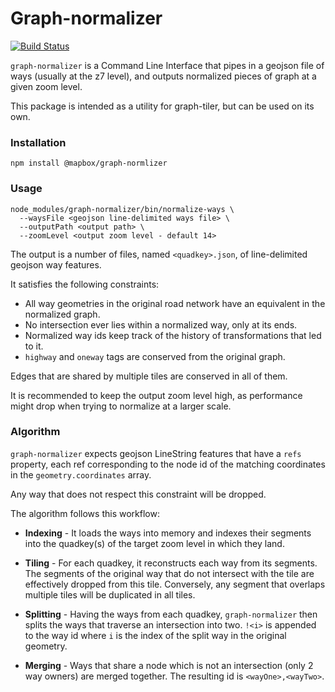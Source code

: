 # Graph-normalizer

[![Build Status](https://travis-ci.com/mapbox/graph-normalizer.svg?token=L2z9Dgm3tWM4E4xpoHDL&branch=master)](https://travis-ci.com/mapbox/graph-normalizer)


`graph-normalizer` is a Command Line Interface that pipes in a geojson file of ways (usually at the z7 level), and outputs normalized pieces of graph at a given zoom level.

This package is intended as a utility for graph-tiler, but can be used on its own.

### Installation

`npm install @mapbox/graph-normlizer`

### Usage

```
node_modules/graph-normalizer/bin/normalize-ways \
  --waysFile <geojson line-delimited ways file> \
  --outputPath <output path> \
  --zoomLevel <output zoom level - default 14>
```

The output is a number of files, named `<quadkey>.json`, of line-delimited geojson way features.

It satisfies the following constraints:
- All way geometries in the original road network have an equivalent in the normalized graph.
- No intersection ever lies within a normalized way, only at its ends.
- Normalized way ids keep track of the history of transformations that led to it.
- `highway` and `oneway` tags are conserved from the original graph.

Edges that are shared by multiple tiles are conserved in all of them.

It is recommended to keep the output zoom level high, as performance might drop when trying to normalize at a larger scale.

### Algorithm

`graph-normalizer` expects geojson LineString features that have a `refs` property, each ref corresponding to the node id of the matching coordinates in the `geometry.coordinates` array.

Any way that does not respect this constraint will be dropped.

The algorithm follows this workflow:

- **Indexing** - It loads the ways into memory and indexes their segments into the quadkey(s) of the target zoom level in which they land.

- **Tiling** - For each quadkey, it reconstructs each way from its segments. The segments of the original way that do not intersect with the tile are effectively dropped from this tile. Conversely, any segment that overlaps multiple tiles will be duplicated in all tiles.

- **Splitting** - Having the ways from each quadkey, `graph-normalizer` then splits the ways that traverse an intersection into two. `!<i>` is appended to the way id where `i` is the index of the split way in the original geometry.

- **Merging** - Ways that share a node which is not an intersection (only 2 way owners) are merged together. The resulting id is `<wayOne>,<wayTwo>`.
